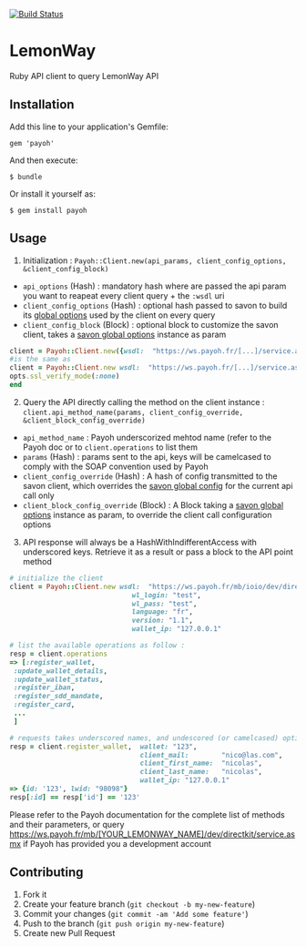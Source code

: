 [![Build Status](https://travis-ci.org/itkin/lemonway.svg?branch=master)](https://travis-ci.org/itkin/lemonway)

# LemonWay

Ruby API client to query LemonWay API

## Installation

Add this line to your application's Gemfile:

    gem 'payoh'

And then execute:

    $ bundle

Or install it yourself as:

    $ gem install payoh

## Usage

1. Initialization : `Payoh::Client.new(api_params, client_config_options, &client_config_block)`  
  - `api_options` (Hash) : mandatory hash where are passed the api param you want to reapeat every client query + the `:wsdl` uri  
  - `client_config_options` (Hash) : optional hash passed to savon to build its [global options](https://github.com/savonrb/savon/blob/master/lib/savon/options.rb) used by the client on every query 
  - `client_config_block` (Block) : optional block to customize the savon client, takes a [savon global options](https://github.com/savonrb/savon/blob/master/lib/savon/options.rb) instance as param    
  ```ruby
client = Payoh::Client.new({wsdl:  "https://ws.payoh.fr/[...]/service.asmx?wsdl"}, {ssl_verify_mode: :none})
#is the same as
client = Payoh::Client.new wsdl:  "https://ws.payoh.fr/[...]/service.asmx?wsdl" do |opts|
  opts.ssl_verify_mode(:none)
end  
  ```
 
2. Query the API directly calling the method on the client instance : `client.api_method_name(params, client_config_override, &client_block_config_override)`
  - `api_method_name` : Payoh underscorized mehtod name (refer to the Payoh doc or to `client.operations` to list them 
  - `params` (Hash) : params sent to the api, keys will be camelcased to comply with the SOAP convention used by Payoh
  - `client_config_override` (Hash) : A hash of config transmitted to the savon client, which overrides the [savon global config](https://github.com/savonrb/savon/blob/master/lib/savon/options.rb) for the current api call only
  - `client_block_config_override` (Block) : A Block taking a [savon global options](https://github.com/savonrb/savon/blob/master/lib/savon/options.rb) instance as param, to override the client call configuration options


3. API response will always be a HashWithIndifferentAccess with underscored keys. Retrieve it as a result or pass a block to the API point method


```ruby
# initialize the client
client = Payoh::Client.new wsdl:  "https://ws.payoh.fr/mb/ioio/dev/directkit/service.asmx?wsdl",
                              wl_login: "test",
                              wl_pass: "test",
                              language: "fr",
                              version: "1.1",
                              wallet_ip: "127.0.0.1"

# list the available operations as follow : 
resp = client.operations
=> [:register_wallet,
 :update_wallet_details,
 :update_wallet_status,
 :register_iban,
 :register_sdd_mandate,
 :register_card,
 ...
 ]

# requests takes underscored names, and undescored (or camelcased) options, some hash with indifferent access are returned
resp = client.register_wallet,  wallet: "123",
                                client_mail:        "nico@las.com",
                                client_first_name:  "nicolas",
                                client_last_name:   "nicolas",
                                wallet_ip: "127.0.0.1"
=> {id: '123', lwid: "98098"}
resp[:id] == resp['id'] == '123'

```

Please refer to the Payoh documentation for the complete list of methods and their parameters, or query https://ws.payoh.fr/mb/[YOUR_LEMONWAY_NAME]/dev/directkit/service.asmx if Payoh has provided you a development account 


## Contributing

1. Fork it
2. Create your feature branch (`git checkout -b my-new-feature`)
3. Commit your changes (`git commit -am 'Add some feature'`)
4. Push to the branch (`git push origin my-new-feature`)
5. Create new Pull Request
